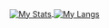 <p align="center">
  <a href="https://github.com/joseph-rance">
    <img align="center" src="https://github-readme-stats.vercel.app/api?username=joseph-rance&theme=nord&count_private=true&show_icons=true" alt="My Stats" >
    <img align="center" src="https://github-readme-stats.vercel.app/api/top-langs/?username=joseph-rance&&theme=nord" alt="My Langs" >
  </a>
<p/>
